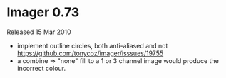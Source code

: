 # Imager 0.73

Released 15 Mar 2010

- implement outline circles, both anti-aliased and not https://github.com/tonycoz/imager/isssues/19755 
- a combine => "none" fill to a 1 or 3 channel image would produce the incorrect colour.